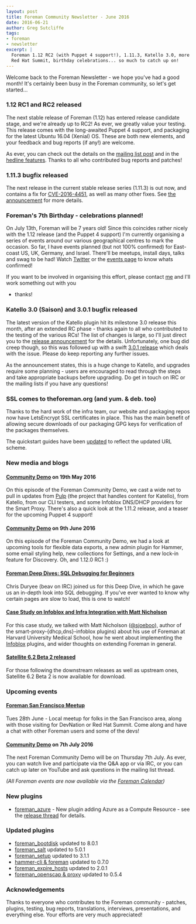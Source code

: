 ```yaml
---
layout: post
title: Foreman Community Newsletter - June 2016
date: 2016-06-21
author: Greg Sutcliffe
tags:
- foreman
- newsletter
excerpt: |
  Foreman 1.12 RC2 (with Puppet 4 support!), 1.11.3, Katello 3.0, more plugins,
  Red Hat Summit, birthday celebrations... so much to catch up on!
---
```


Welcome back to the Foreman Newsletter - we hope you've had a good month! It's
certainly been busy in the Foreman community, so let's get started...

### 1.12 RC1 and RC2 released

The next stable release of Foreman (1.12) has entered release candidate stage,
and we're already up to RC2! As ever, we greatly value your testing. This
release comes with the long-awaited Puppet 4 support, and packaging for the
latest Ubuntu 16.04 (Xenial) OS. These are both new elements, and your feedback
and bug reports (if any!) are welcome.

As ever, you can check out the details on the [mailing list post][mlist] and
in the [hedline features][notes]. Thanks to all who contributed bug reports and
patches!

[mlist]: https://groups.google.com/d/topic/foreman-users/NpLJGUqHMJc/discussion
[notes]: https://theforeman.org/manuals/1.12/#Headlinefeatures

### 1.11.3 bugfix released

The next release in the current stable release series (1.11.3) is out now, and
contains a fix for [CVE-2016-4451](/security.html#2016-4451), as well as many
other fixes. See [the announcement][mlist2] for more details.

[mlist2]: https://groups.google.com/d/topic/foreman-users/3tR68n5DShw/discussion

### Foreman's 7th Birthday - celebrations planned!

On July 13th, Foreman will be 7 years old! Since this coincides rather nicely
with the 1.12 release (and the Puppet 4 support) I'm currently organising a
series of events around our various geographical centres to mark the occasion.
So far, I have events planned (but not 100% confirmed) for East-coast US, UK,
Germany, and Israel. There'll be meetups, install days, talks and swag to be
had! Watch [Twitter](https://twitter.com/ForemanProject) or the
[events page](/events) to know whats confirmed!

If you want to be involved in organising this effort, please contact
[me](mailto:community@emeraldreverie.org) and I'll work something out with you
- thanks!

### Katello 3.0 (Saison) and 3.0.1 bugfix released

The latest version of the Katello plugin hit its milestone 3.0 release this
month, after an extended RC phase - thanks again to all who contributed to the
testing of the various RCs! The list of changes is large, so I'll just direct
you to the [release announcement][k30] for the details. Unfortunately, one bug
did creep though, so this was followed up with a swift [3.0.1 release][k301]
which deals with the issue. Please do keep reporting any further issues.

As the announcement states, this is a huge change to Katello, and upgrades
require some planning - users are encouraged to read through the steps and take
appropriate backups before upgrading. Do get in touch on IRC or the mailing
lists if you have any questions!

[k30]:  https://groups.google.com/d/topic/foreman-users/KlmzfqIcrRQ/discussion
[k301]: https://groups.google.com/d/topic/foreman-users/vcjo8CW6p9I/discussion

### SSL comes to theforeman.org (and yum. & deb. too)

Thanks to the hard work of the infra team, our website and packaging repos now
have LetsEncrypt SSL certificates in place. This has the main benefit of
allowing secure downloads of our packaging GPG keys for verification of the
packages themselves.

The quickstart guides have been [updated][gpg] to reflect the updated URL scheme.

[gpg]: https://theforeman.org/manuals/1.11/quickstart_guide.html#QuickstartGuide

### New media and blogs

#### [Community Demo](https://youtu.be/C_BebxMpW5c) on 19th May 2016

On this episode of the Foreman Community Demo, we cast a wide net to pull in
updates from [Pulp](http://pulpproject.org) (the project that handles content
for Katello), from Katello, from our CLI testers, and some Infoblox DNS/DHCP
providers for the Smart Proxy.  There's also a quick look at the 1.11.2
release, and a teaser for the upcoming Puppet 4 support!

#### [Community Demo](https://youtu.be/Z2xKULg5MCA) on 9th June 2016

On this episode of the Foreman Community Demo, we had a look at upcoming tools
for flexible data exports, a new admin plugin for Hammer, some email styling
help, new collections for Settings, and a new lock-in feature for Discovery.
Oh, and 1.12.0 RC1 :)

#### [Foreman Deep Dives: SQL Debugging for Beginners](https://www.youtu.be/kbslq-4EuyY)

Chris Duryee (beav on IRC) joined us for this Deep Dive, in which he gave us an
in-depth look into SQL debugging. If you've ever wanted to know why certain
pages are slow to load, this is one to watch!

#### [Case Study on Infoblox and Infra Integration with Matt Nicholson](https://youtu.be/p4-i4y4co0E)

For this case study, we talked with Matt Nicholson
([@sjoeboo](https://twitter.com/sjoeboo)), author of the
smart-proxy-{dhcp,dns}-infoblox plugins) about his use of Foreman at Harvard
University Medical School, how he went about implementing the
[Infoblox](http://www.infoblox.com) plugins, and wider thoughts on extending
Foreman in general.

#### [Satellite 6.2 Beta 2 released](https://access.redhat.com/blogs/1169563/posts/2377441)

For those following the downstream releases as well as upstream ones, Satellite
6.2 Beta 2 is now available for download.

### Upcoming events

#### [Foreman San Francisco Meetup](https://plus.google.com/b/102496134326414788199/events/cngcahgf6f460tnchip0bjb9rh4)

Tues 28th June - Local meetup for folks in the San Francisco area, along with
those visiting for DevNation or Red Hat Summit. Come along and have a chat with
other Foreman users and some of the devs!

#### [Community Demo](https://plus.google.com/events/cupjll3uo0h26aqk89pa4bga5p0) on 7th July 2016

The next Foreman Community Demo will be on Thursday 7th July. As ever, you can
watch live and participate via the Q&A app or via IRC, or you can catch up later
on YouTube and ask questions in the mailing list thread.

_(All Foreman events are now available via the [Foreman Calendar](/events))_

### New plugins
- [foreman_azure](https://github.com/theforeman/foreman_azure) - New plugin adding Azure as a Compute Resource - see the [release thread](https://groups.google.com/d/topic/foreman-users/M4Yn-so6lhs/discussion) for details.

### Updated plugins
- [foreman_bootdisk](https://github.com/theforeman/foreman_bootdisk) updated to 8.0.1
- [foreman_salt](https://github.com/theforeman/foreman_salt) updated to 5.0.1
- [foreman_setup](https://github.com/theforeman/foreman_setup) updated to 3.1.1
- [hammer-cli & foreman](https://github.com/theforeman/hammer-cli) updated to 0.7.0
- [foreman_expire_hosts](https://github.com/theforeman/foreman_expire_hosts) updated to 2.0.1
- [foreman_openscap & proxy](https://github.com/theforeman/foreman_openscap/commits/master) updated to 0.5.4

### Acknowledgements

Thanks to everyone who contributes to the Foreman community - patches, plugins,
testing, bug reports, translations, interviews, presentations, and everything
else. Your efforts are very much appreciated!
